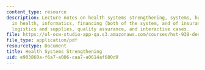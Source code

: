 ```yaml
---
content_type: resource
description: Lecture notes on health systems strengthening, systems, human resources
  in health, informatics, financing (both of the system, and of insurance/user fees),
  logistics and supplies, quality assurance, and interactive cases.
file: https://ol-ocw-studio-app-qa.s3.amazonaws.com/courses/hst-939-designing-and-sustaining-technology-innovation-for-global-health-practice-spring-2008/e903860af6a7a006caa7a0614af680d9_lecture07.pdf
file_type: application/pdf
resourcetype: Document
title: Health Systems Strengthening
uid: e903860a-f6a7-a006-caa7-a0614af680d9
---
```

